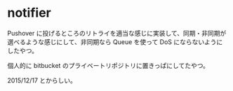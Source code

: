 # notifier

Pushover に投げるところのリトライを適当な感じに実装して、同期・非同期が選べるような感じにして、非同期なら Queue を使って DoS にならないようにしたやつ。

個人的に bitbucket のプライベートリポジトリに置きっぱにしてたやつ。

2015/12/17 とからしい。
